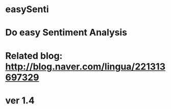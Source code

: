 # easySenti
# Do easy Sentiment Analysis
# Related blog: http://blog.naver.com/lingua/221313697329
# ver 1.4
